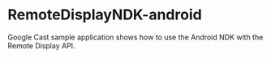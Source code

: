 # RemoteDisplayNDK-android
Google Cast sample application shows how to use the Android NDK with the Remote Display API.
